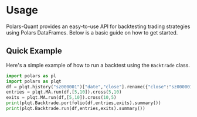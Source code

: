 # Usage

Polars-Quant provides an easy-to-use API for backtesting trading strategies using Polars DataFrames. Below is a basic guide on how to get started.

## Quick Example

Here's a simple example of how to run a backtest using the `Backtrade` class.

```python
import polars as pl
import polars as plqt
df = plqt.history("sz000001")["date","close"].rename({"close":"sz000001"})
entries = plqt.MA.run(df,[5,10]).cross(5,10)
exits = plqt.MA.run(df,[5,10]).cross(10,5)
print(plqt.Backtrade.portfolio(df,entries,exits).summary())
print(plqt.Backtrade.run(df,entries,exits).summary())
```
